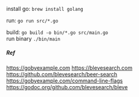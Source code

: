 install go: ```brew install golang```  

run: ```go run src/*.go```  

build: ```go build -o bin/*.go src/main.go ```  
run binary ```./bin/main```  

##### Ref

https://gobyexample.com
https://blevesearch.com
https://github.com/blevesearch/beer-search
https://gobyexample.com/command-line-flags
https://godoc.org/github.com/blevesearch/bleve
